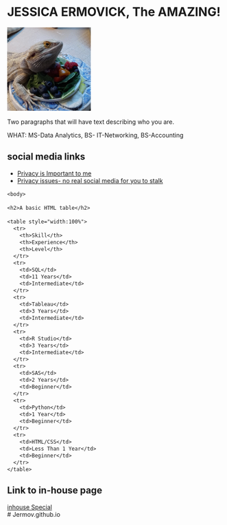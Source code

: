 <!DOCTYPE html>
<html lang="en-us">
<head>
  <meta charset="UTF-8">
  <title>Activity 1: Basic HTML Bio</title>
</head>

<body>
 
<div>
  <h1>JESSICA ERMOVICK, The AMAZING!</h1>
  <img src="Mochi.png"/>
  <p>Two paragraphs that will have text describing who you are.</p>
  <p>WHAT: MS-Data Analytics, BS- IT-Networking, BS-Accounting</p>

  <h2>social media links</h2>
  <ul>
    <li>
      <a href="https://www.youtube.com/watch?v=dQw4w9WgXcQ">Privacy is Important to me</a></li>
    <li><a href="https://www.youtube.com/watch?v=RdSmokR0Enk">Privacy issues- no real social media for you to stalk</a></li>
  </ul>

  <style>
    table, th, td {
      border:1px solid black;
    }
    </style>
    <body>
    
    <h2>A basic HTML table</h2>
    
    <table style="width:100%">
      <tr>
        <th>Skill</th>
        <th>Experience</th>
        <th>Level</th>
      </tr>
      <tr>
        <td>SQL</td>
        <td>11 Years</td>
        <td>Intermediate</td>
      </tr>
      <tr>
        <td>Tableau</td>
        <td>3 Years</td>
        <td>Intermediate</td>
      </tr>
      <tr>
        <td>R Studio</td>
        <td>3 Years</td>
        <td>Intermediate</td>
      </tr>
      <tr>
        <td>SAS</td>
        <td>2 Years</td>
        <td>Beginner</td>
      </tr>
      <tr>
        <td>Python</td>
        <td>1 Year</td>
        <td>Beginner</td>
      </tr>
      <tr>
        <td>HTML/CSS</td>
        <td>Less Than 1 Year</td>
        <td>Beginner</td>
      </tr>
    </table> 

  <h2>Link to in-house page</h2>
  <a href="file:///C:/Users/jess/Documents/bootcamp/UTSA-VIRT-DATA-PT-06-2022-U-LOLC/Lesson%20Plans/11-Web/1/Activities/01-Ins_MyFirst_HTML/Solved/my-first.html">inhouse Special</a>
</div>
</body>

</html>
# Jermov.github.io